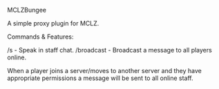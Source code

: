 MCLZBungee

A simple proxy plugin for MCLZ.

Commands & Features:

/s - Speak in staff chat.
/broadcast - Broadcast a message to all players online.

When a player joins a server/moves to another server and they have appropriate permissions a message will be sent to all online staff.
